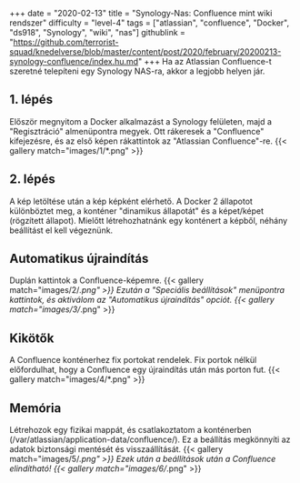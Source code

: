 +++
date = "2020-02-13"
title = "Synology-Nas: Confluence mint wiki rendszer"
difficulty = "level-4"
tags = ["atlassian", "confluence", "Docker", "ds918", "Synology", "wiki", "nas"]
githublink = "https://github.com/terrorist-squad/knedelverse/blob/master/content/post/2020/february/20200213-synology-confluence/index.hu.md"
+++
Ha az Atlassian Confluence-t szeretné telepíteni egy Synology NAS-ra, akkor a legjobb helyen jár.
## 1. lépés
Először megnyitom a Docker alkalmazást a Synology felületen, majd a "Regisztráció" almenüpontra megyek. Ott rákeresek a "Confluence" kifejezésre, és az első képen rákattintok az "Atlassian Confluence"-re.
{{< gallery match="images/1/*.png" >}}

## 2. lépés
A kép letöltése után a kép képként elérhető. A Docker 2 állapotot különböztet meg, a konténer "dinamikus állapotát" és a képet/képet (rögzített állapot). Mielőtt létrehozhatnánk egy konténert a képből, néhány beállítást el kell végeznünk.
## Automatikus újraindítás
Duplán kattintok a Confluence-képemre.
{{< gallery match="images/2/*.png" >}}
Ezután a "Speciális beállítások" menüpontra kattintok, és aktiválom az "Automatikus újraindítás" opciót.
{{< gallery match="images/3/*.png" >}}

## Kikötők
A Confluence konténerhez fix portokat rendelek. Fix portok nélkül előfordulhat, hogy a Confluence egy újraindítás után más porton fut.
{{< gallery match="images/4/*.png" >}}

## Memória
Létrehozok egy fizikai mappát, és csatlakoztatom a konténerben (/var/atlassian/application-data/confluence/). Ez a beállítás megkönnyíti az adatok biztonsági mentését és visszaállítását.
{{< gallery match="images/5/*.png" >}}
Ezek után a beállítások után a Confluence elindítható!
{{< gallery match="images/6/*.png" >}}